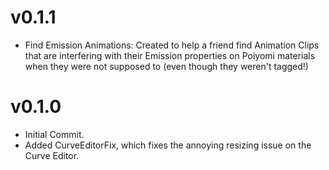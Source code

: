 # v0.1.1
- Find Emission Animations: Created to help a friend find Animation Clips that are interfering with their Emission properties on Poiyomi materials when they were not supposed to (even though they weren't tagged!)

# v0.1.0
- Initial Commit.
- Added CurveEditorFix, which fixes the annoying resizing issue on the Curve Editor.